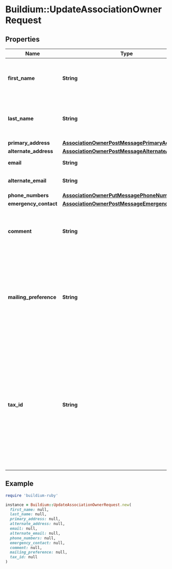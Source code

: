 # Buildium::UpdateAssociationOwnerRequest

## Properties

| Name | Type | Description | Notes |
| ---- | ---- | ----------- | ----- |
| **first_name** | **String** | First name of the owner. The value cannot exceed 127 characters. |  |
| **last_name** | **String** | Last name of the owner. The value cannot exceed 127 characters. |  |
| **primary_address** | [**AssociationOwnerPostMessagePrimaryAddress**](AssociationOwnerPostMessagePrimaryAddress.md) |  |  |
| **alternate_address** | [**AssociationOwnerPostMessageAlternateAddress**](AssociationOwnerPostMessageAlternateAddress.md) |  | [optional] |
| **email** | **String** | Email of the owner. | [optional] |
| **alternate_email** | **String** | Alternate email of the owner. | [optional] |
| **phone_numbers** | [**AssociationOwnerPutMessagePhoneNumbers**](AssociationOwnerPutMessagePhoneNumbers.md) |  | [optional] |
| **emergency_contact** | [**AssociationOwnerPostMessageEmergencyContact**](AssociationOwnerPostMessageEmergencyContact.md) |  | [optional] |
| **comment** | **String** | Comments about the owner. The value cannot exceed 65,535 characters. | [optional] |
| **mailing_preference** | **String** | Mailing preferences for the owner. If an alternate address exists and this value is not provided then the primary address will be set as the preferred address. | [optional] |
| **tax_id** | **String** | Taxpayer identification number of the owner. Examples of United States identification numbers are Social Security number or a Employer Identification Number. Valid formats are: &#x60;12-1234567&#x60;, &#x60;123-12-1234&#x60;, &#x60;123456789&#x60;. | [optional] |

## Example

```ruby
require 'buildium-ruby'

instance = Buildium::UpdateAssociationOwnerRequest.new(
  first_name: null,
  last_name: null,
  primary_address: null,
  alternate_address: null,
  email: null,
  alternate_email: null,
  phone_numbers: null,
  emergency_contact: null,
  comment: null,
  mailing_preference: null,
  tax_id: null
)
```


